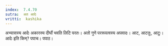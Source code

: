```yaml
---
index:  7.4.70
sutra:  अत आदेः
vritti:  kashika 
---
```


अभ्यासस्य आदेः अकारस्य दीर्घो भवति लिटि परतः। अतो गुणे पररूपत्वस्य अपवादः। आट, आटतुः, आटुः। आदेः इति किम्? पपाच। पपाठ।

